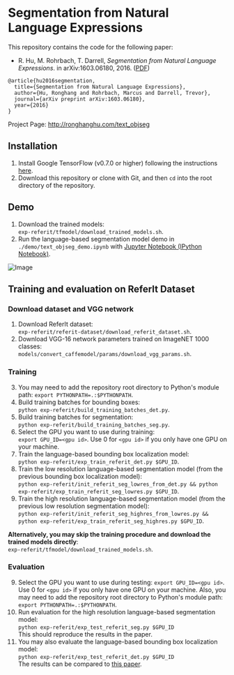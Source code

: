 # Segmentation from Natural Language Expressions
This repository contains the code for the following paper:

* R. Hu, M. Rohrbach, T. Darrell, *Segmentation from Natural Language Expressions*. in arXiv:1603.06180, 2016. ([PDF](http://arxiv.org/pdf/1603.06180))
```
@article{hu2016segmentation,
  title={Segmentation from Natural Language Expressions},
  author={Hu, Ronghang and Rohrbach, Marcus and Darrell, Trevor},
  journal={arXiv preprint arXiv:1603.06180},
  year={2016}
}
```

Project Page: http://ronghanghu.com/text_objseg  

## Installation
1. Install Google TensorFlow (v0.7.0 or higher) following the instructions [here](https://www.tensorflow.org/versions/master/get_started/os_setup.html).
2. Download this repository or clone with Git, and then `cd` into the root directory of the repository.

## Demo
1. Download the trained models:  
`exp-referit/tfmodel/download_trained_models.sh`.
2. Run the language-based segmentation model demo in `./demo/text_objseg_demo.ipynb` with [Jupyter Notebook (IPython Notebook)](http://ipython.org/notebook.html).

![Image](http://www.eecs.berkeley.edu/~ronghang/projects/text_objseg/text_objseg_demo.jpg)

## Training and evaluation on ReferIt Dataset

### Download dataset and VGG network
1. Download ReferIt dataset:  
`exp-referit/referit-dataset/download_referit_dataset.sh`.
2. Download VGG-16 network parameters trained on ImageNET 1000 classes:  
`models/convert_caffemodel/params/download_vgg_params.sh`.

### Training
3. You may need to add the repository root directory to Python's module path: `export PYTHONPATH=.:$PYTHONPATH`.
4. Build training batches for bounding boxes:  
`python exp-referit/build_training_batches_det.py`.
5. Build training batches for segmentation:  
`python exp-referit/build_training_batches_seg.py`.
6. Select the GPU you want to use during training:  
`export GPU_ID=<gpu id>`. Use 0 for `<gpu id>` if you only have one GPU on your machine.
5. Train the language-based bounding box localization model:  
`python exp-referit/exp_train_referit_det.py $GPU_ID`.
7. Train the low resolution language-based segmentation model (from the previous bounding box localization model):  
`python exp-referit/init_referit_seg_lowres_from_det.py && python exp-referit/exp_train_referit_seg_lowres.py $GPU_ID`.
8. Train the high resolution language-based segmentation model (from the previous low resolution segmentation model):  
`python exp-referit/init_referit_seg_highres_from_lowres.py && python exp-referit/exp_train_referit_seg_highres.py $GPU_ID`.

**Alternatively, you may skip the training procedure and download the trained models directly**:  
`exp-referit/tfmodel/download_trained_models.sh`.

### Evaluation
9. Select the GPU you want to use during testing: `export GPU_ID=<gpu id>`. Use 0 for `<gpu id>` if you only have one GPU on your machine. Also, you may need to add the repository root directory to Python's module path: `export PYTHONPATH=.:$PYTHONPATH`.
10. Run evaluation for the high resolution language-based segmentation model:  
`python exp-referit/exp_test_referit_seg.py $GPU_ID`  
This should reproduce the results in the paper.
11. You may also evaluate the language-based bounding box localization model:  
`python exp-referit/exp_test_referit_det.py $GPU_ID`  
The results can be compared to [this paper](http://ronghanghu.com/text_obj_retrieval/).
